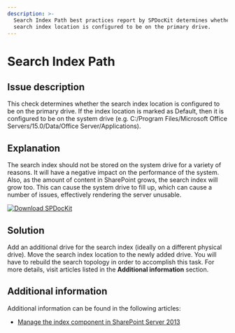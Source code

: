 ```yaml
---
description: >-
  Search Index Path best practices report by SPDocKit determines whether the
  search index location is configured to be on the primary drive.
---
```


# Search Index Path

## Issue description

This check determines whether the search index location is configured to be on the primary drive. If the index location is marked as Default, then it is configured to be on the system drive (e.g. C:/Program Files/Microsoft Office Servers/15.0/Data/Office Server/Applications).

## Explanation

The search index should not be stored on the system drive for a variety of reasons. It will have a negative impact on the performance of the system. Also, as the amount of content in SharePoint grows, the search index will grow too. This can cause the system drive to fill up, which can cause a number of issues, effectively rendering the server unusable.

[![Download SPDocKit](../.gitbook/assets/spdockit\_download.png)](http://bit.ly/2US0Zna)

## Solution

Add an additional drive for the search index (ideally on a different physical drive). Move the search index location to the newly added drive. You will have to rebuild the search topology in order to accomplish this task. For more details, visit articles listed in the **Additional information** section.

## Additional information

Additional information can be found in the following articles:

* [Manage the index component in SharePoint Server 2013](https://technet.microsoft.com/en-us/library/jj862355.aspx)
